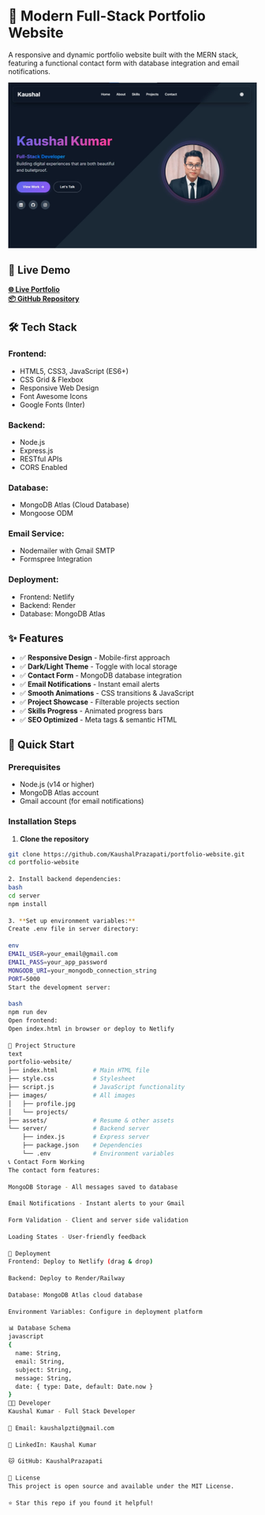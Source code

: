 # 🚀 Modern Full-Stack Portfolio Website

A responsive and dynamic portfolio website built with the MERN stack, featuring a functional contact form with database integration and email notifications.

![Portfolio Screenshot](images/projects/portfolio.jpg)

## 🌟 Live Demo

[**🌐 Live Portfolio**](https://kaushalprazapati.netlify.app)  
[**📦 GitHub Repository**](https://github.com/KaushalPrazapati/portfolio-website)

## 🛠️ Tech Stack

### **Frontend:**
- HTML5, CSS3, JavaScript (ES6+)
- CSS Grid & Flexbox
- Responsive Web Design
- Font Awesome Icons
- Google Fonts (Inter)

### **Backend:**
- Node.js
- Express.js
- RESTful APIs
- CORS Enabled

### **Database:**
- MongoDB Atlas (Cloud Database)
- Mongoose ODM

### **Email Service:**
- Nodemailer with Gmail SMTP
- Formspree Integration

### **Deployment:**
- Frontend: Netlify
- Backend: Render
- Database: MongoDB Atlas

## ✨ Features

- ✅ **Responsive Design** - Mobile-first approach
- ✅ **Dark/Light Theme** - Toggle with local storage
- ✅ **Contact Form** - MongoDB database integration
- ✅ **Email Notifications** - Instant email alerts
- ✅ **Smooth Animations** - CSS transitions & JavaScript
- ✅ **Project Showcase** - Filterable projects section
- ✅ **Skills Progress** - Animated progress bars
- ✅ **SEO Optimized** - Meta tags & semantic HTML

## 🚀 Quick Start

### Prerequisites
- Node.js (v14 or higher)
- MongoDB Atlas account
- Gmail account (for email notifications)

### Installation Steps

1. **Clone the repository**
```bash
git clone https://github.com/KaushalPrazapati/portfolio-website.git
cd portfolio-website

2. Install backend dependencies:
bash
cd server
npm install

3. **Set up environment variables:**
Create .env file in server directory:

env
EMAIL_USER=your_email@gmail.com
EMAIL_PASS=your_app_password
MONGODB_URI=your_mongodb_connection_string
PORT=5000
Start the development server:

bash
npm run dev
Open frontend:
Open index.html in browser or deploy to Netlify

🎯 Project Structure
text
portfolio-website/
├── index.html          # Main HTML file
├── style.css           # Stylesheet
├── script.js           # JavaScript functionality
├── images/             # All images
│   ├── profile.jpg
│   └── projects/
├── assets/             # Resume & other assets
└── server/             # Backend server
    ├── index.js        # Express server
    ├── package.json    # Dependencies
    └── .env            # Environment variables
📞 Contact Form Working
The contact form features:

MongoDB Storage - All messages saved to database

Email Notifications - Instant alerts to your Gmail

Form Validation - Client and server side validation

Loading States - User-friendly feedback

🚀 Deployment
Frontend: Deploy to Netlify (drag & drop)

Backend: Deploy to Render/Railway

Database: MongoDB Atlas cloud database

Environment Variables: Configure in deployment platform

📊 Database Schema
javascript
{
  name: String,
  email: String,
  subject: String,
  message: String,
  date: { type: Date, default: Date.now }
}
👨‍💻 Developer
Kaushal Kumar - Full Stack Developer

📧 Email: kaushalpzti@gmail.com

💼 LinkedIn: Kaushal Kumar

🐱 GitHub: KaushalPrazapati

📄 License
This project is open source and available under the MIT License.

⭐ Star this repo if you found it helpful!
